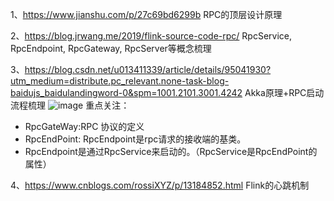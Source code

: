 1、https://www.jianshu.com/p/27c69bd6299b
RPC的顶层设计原理

2、https://blog.jrwang.me/2019/flink-source-code-rpc/
RpcService, RpcEndpoint, RpcGateway, RpcServer等概念梳理

3、https://blog.csdn.net/u013411339/article/details/95041930?utm_medium=distribute.pc_relevant.none-task-blog-baidujs_baidulandingword-0&spm=1001.2101.3001.4242
Akka原理+RPC启动流程梳理
![image](https://user-images.githubusercontent.com/42859030/111880019-f66f4180-89e3-11eb-9572-7c25a37fc964.png)
重点关注：
* RpcGateWay:RPC 协议的定义
* RpcEndPoint: RpcEndpoint是rpc请求的接收端的基类。
* RpcEndpoint是通过RpcService来启动的。（RpcService是RpcEndPoint的属性）

4、https://www.cnblogs.com/rossiXYZ/p/13184852.html
Flink的心跳机制



